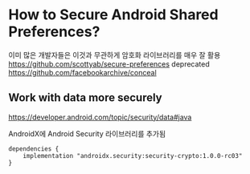 
# How to Secure Android Shared Preferences?

이미 많은 개발자들은 이것과 무관하게 암호화 라이브러리를 매우 잘 활용
https://github.com/scottyab/secure-preferences deprecated
https://github.com/facebookarchive/conceal

## Work with data more securely
https://developer.android.com/topic/security/data#java

AndroidX에 Android Security 라이브러리를 추가됨
```
dependencies { 
	implementation "androidx.security:security-crypto:1.0.0-rc03"
}
```



<!--stackedit_data:
eyJoaXN0b3J5IjpbLTE5Mjk2MjQ2OTFdfQ==
-->